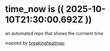 # time_now is (( 2025-10-10T21:30:00.692Z ))

an automated repo that shows the currnent time

inspired by [breakingheatmap](https://github.com/breakingheatmap/breakingheatmap)
